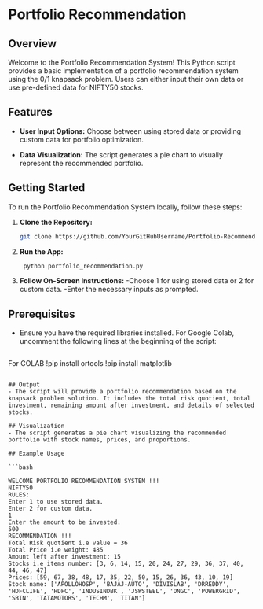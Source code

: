 # Portfolio Recommendation

## Overview

Welcome to the Portfolio Recommendation System! This Python script provides a basic implementation of a portfolio recommendation system using the 0/1 knapsack problem. Users can either input their own data or use pre-defined data for NIFTY50 stocks.

## Features

- **User Input Options:** Choose between using stored data or providing custom data for portfolio optimization.

- **Data Visualization:** The script generates a pie chart to visually represent the recommended portfolio.
  
## Getting Started
To run the Portfolio Recommendation System locally, follow these steps:

1. **Clone the Repository:**
   ```bash
   git clone https://github.com/YourGitHubUsername/Portfolio-Recommendation-System.git
   ```

2. **Run the App:**
   ```bash
    python portfolio_recommendation.py
   ```

3. **Follow On-Screen Instructions:**
-Choose 1 for using stored data or 2 for custom data.
-Enter the necessary inputs as prompted.

## Prerequisites
- Ensure you have the required libraries installed. For Google Colab, uncomment the following lines at the beginning of the script:

  ```bash
 For COLAB
!pip install ortools
 !pip install matplotlib
  ```

## Output
- The script will provide a portfolio recommendation based on the knapsack problem solution. It includes the total risk quotient, total investment, remaining amount after investment, and details of selected stocks.

## Visualization
- The script generates a pie chart visualizing the recommended portfolio with stock names, prices, and proportions.

## Example Usage

```bash

WELCOME PORTFOLIO RECOMMENDATION SYSTEM !!!
NIFTY50 
RULES: 
 Enter 1 to use stored data. 
 Enter 2 for custom data. 
1
Enter the amount to be invested. 
500
RECOMMENDATION !!!
Total Risk quotient i.e value = 36
Total Price i.e weight: 485
Amount left after investment: 15
Stocks i.e items number: [3, 6, 14, 15, 20, 24, 27, 29, 36, 37, 40, 44, 46, 47]
Prices: [59, 67, 38, 48, 17, 35, 22, 50, 15, 26, 36, 43, 10, 19]
Stock name: ['APOLLOHOSP', 'BAJAJ-AUTO', 'DIVISLAB', 'DRREDDY', 'HDFCLIFE', 'HDFC', 'INDUSINDBK', 'JSWSTEEL', 'ONGC', 'POWERGRID', 'SBIN', 'TATAMOTORS', 'TECHM', 'TITAN']

```
